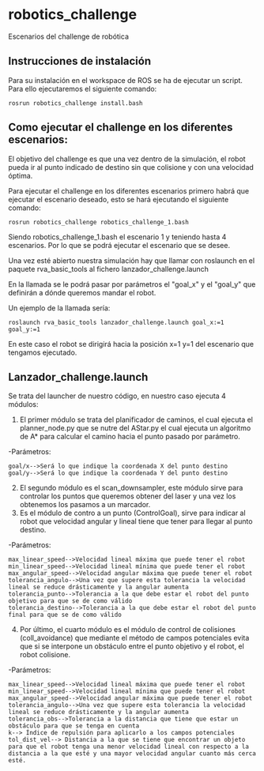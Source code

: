 # robotics_challenge
Escenarios del challenge de robótica 

## Instrucciones de instalación

Para su instalación en el workspace de ROS se ha de ejecutar un script. Para ello ejecutaremos el siguiente comando:

```
rosrun robotics_challenge install.bash
```

## Como ejecutar el challenge en los diferentes escenarios:

El objetivo del challenge es que una vez dentro de la simulación, el robot pueda ir al punto indicado de destino sin que colisione y con una velocidad óptima.

Para ejecutar el challenge en los diferentes escenarios primero habrá que ejecutar el escenario deseado, esto se hará ejecutando el siguiente comando:
```
rosrun robotics_challenge robotics_challenge_1.bash 
```
Siendo robotics_challenge_1.bash el escenario 1 y teniendo hasta 4 escenarios. Por lo que se podrá ejecutar el escenario que se desee.

Una vez esté abierto nuestra simulación hay que llamar con roslaunch en el paquete rva_basic_tools al fichero lanzador_challenge.launch

En la llamada se le podrá pasar por parámetros el "goal_x" y el "goal_y" que definirán a dónde queremos mandar el robot.

Un ejemplo de la llamada sería: 
```
roslaunch rva_basic_tools lanzador_challenge.launch goal_x:=1 goal_y:=1
```
En este caso el robot se dirigirá hacia la posición x=1 y=1 del escenario que tengamos ejecutado.

## Lanzador_challenge.launch

Se trata del launcher de nuestro código, en nuestro caso ejecuta 4 módulos:
1. El primer módulo se trata del planificador de caminos, el cual ejecuta el planner_node.py que se nutre del AStar.py el cual ejecuta un algoritmo de A* para calcular el camino hacia el punto pasado por parámetro.
  
  -Parámetros:
    
    goal/x-->Será lo que indique la coordenada X del punto destino
    goal/y-->Será lo que indique la coordenada Y del punto destino
2. El segundo módulo es el scan_downsampler, este módulo sirve para controlar los puntos que queremos obtener del laser y una vez los obtenemos los pasamos a un marcador.
3. Es el módulo de contro a un punto (ControlGoal), sirve para indicar al robot que velocidad angular y lineal tiene que tener para llegar al punto destino.

  -Parámetros:
  
    max_linear_speed-->Velocidad lineal máxima que puede tener el robot
    min_linear_speed-->Velocidad lineal mínima que puede tener el robot
    max_angular_speed-->Velocidad angular máxima que puede tener el robot
    tolerancia_angulo-->Una vez que supere esta tolerancia la velocidad lineal se reduce drásticamente y la angular aumenta
    tolerancia_punto-->Tolerancia a la que debe estar el robot del punto objetivo para que se de como válido
    tolerancia_destino-->Tolerancia a la que debe estar el robot del punto final para que se de como válido
4. Por último, el cuarto módulo es el módulo de control de colisiones (coll_avoidance) que mediante el método de campos potenciales evita que si se interpone un obstáculo entre el punto objetivo y el robot, el robot colisione.

  -Parámetros:
  
    max_linear_speed-->Velocidad lineal máxima que puede tener el robot
    min_linear_speed-->Velocidad lineal mínima que puede tener el robot
    max_angular_speed-->Velocidad angular máxima que puede tener el robot
    tolerancia_angulo-->Una vez que supere esta tolerancia la velocidad lineal se reduce drásticamente y la angular aumenta
    tolerancia_obs-->Tolerancia a la distancia que tiene que estar un obstáculo para que se tenga en cuenta
    k--> Índice de repulsión para aplicarlo a los campos potenciales
    tol_dist_vel--> Distancia a la que se tiene que encontrar un objeto para que el robot tenga una menor velocidad lineal con respecto a la distancia a la que esté y una mayor velocidad angular cuanto más cerca esté.


